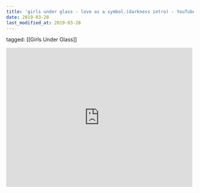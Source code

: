 ```yaml
---
title: 'girls under glass - love as a symbol.(darkness intro) - YouTube'
date: 2019-03-28
last_modified_at: 2019-03-28
---
```

tagged: [[Girls Under Glass]]
<iframe allow="accelerometer; autoplay; clipboard-write; encrypted-media; gyroscope; picture-in-picture" allowfullscreen="" frameborder="0" height="375" id="youtube_iframe" src="https://www.youtube.com/embed/Sf6aYvG_x8E?feature=oembed&amp;enablejsapi=1&amp;origin=https://safe.txmblr.com&amp;wmode=opaque" width="500"></iframe>